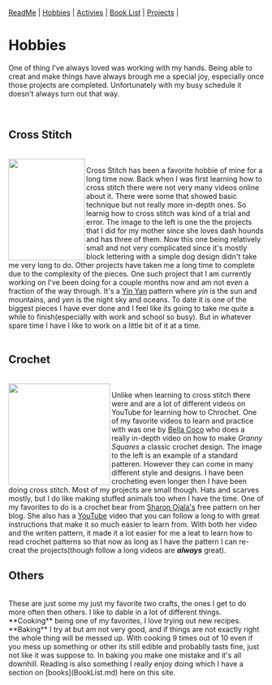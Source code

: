 [ReadMe](README.md) |
[Hobbies](Hobbies.md) |
[Activies](Activies.md) |
[Book List](BookList.md) |
[Projects](Projects.md) |

# **Hobbies**

One of thing I've always loved was working with my hands. Being able to creat and make things have always brough me a special joy, especially once those projects are completed.  Unfortunately with my busy schedule it doesn't always turn out that way.

<br>

## **Cross Stitch**
<br>
<img src="https://i.pinimg.com/564x/82/27/ce/8227ceb0c3658d0c6fac7973d6293ef9.jpg" align="left" width="150" height="200"/>

Cross Stitch has been a favorite hobbie of mine for a long time now. Back when I was first learning how to cross stitch there were not very many videos online about it. There were some that showed basic technique but not really more in-depth ones. So learnig how to cross stitch was kind of a trial and error. The image to the left is one the the projects that I did for my mother since she loves dash hounds and has three of them. Now this one being relatively small and not very complicated since it's mostly block lettering with a simple dog design didn't take me very long to do. Other projects have taken me a long time to complete due to the  complexity of the pieces. One such project that I am currently working on I've been doing for a couple months now and am not even a fraction of the way through. It's a [Yin Yan][1] pattern where _yin_ is the sun and mountains, and _yen_ is the night sky and oceans. To date it is one of the biggest pieces I have ever done and I feel like its going to take me quite a while to finish(especially with work and school so busy). But in whatever spare time I have I like to work on a little bit of it at a time.  
<br>

## **Crochet**

<br>
<img src="https://www.craftyarts.co.uk/blog/wp-content/uploads/2018/10/Oct_GrannySq_10.jpg" align="left" width="200" height="200"/>

Unlike when learning to cross stitch there were and are a lot of different videos on YouTube for learning how to Chrochet. One of my favorite videos to learn and practice with was one by [Bella Coco](https://www.youtube.com/watch?v=npIsh-o9AM0&t=390s) who does a really in-depth video on how to make _Granny Squares_ a classic crochet design. The image to the left is an example of a standard patteren. However they can come in many different style and designs. I have been crocheting even longer then I have been doing cross stitch. Most of my projects are small though. Hats and scarves mostly, but I do like making stuffed animals too when I have the time. One of my favorites to do is a crochet bear from [Sharon Ojala's](https://www.amigurumitogo.com/2014/11/crochet-teddy-bear-youtube-tutorial.html) free pattern on her blog. She also has a [YouTube](https://www.youtube.com/watch?v=DtAM9E7qsH0) video that you can follow a long to with great  instructions that make it so much easier to learn from. With both her video and the writen pattern, it made it a lot easier for me a leat to learn how to read crochet patterns so that now as long as I have the pattern I can re-creat the projects(though follow a long videos are **_always_** great). 

## Others

<br>
These are just some my just my favorite two crafts, the ones I get to do more often then others. I like to dable in a lot of different things. **Cooking** being one of my favorites, I love trying out new recipes. **Baking** I try at but am not very good, and if things are not exactly right the whole thing will be messed up. With cooking 9 times out of 10 even if you mess up something or other its still edible and probablly tasts fine, just not like it was suppose to. In baking you make one mistake and it's all downhill. Reading is also something I really enjoy doing which I have a section on [books](BookList.md) here on this site.




[1]: https://www.etsy.com/listing/671637172/yin-yang-cross-stitch-pattern-digital?click_key=cc1c79c4c1ee4f94534c8ca0c2f41d9dbd3d6a35%3A671637172&click_sum=4d55ba44&ga_order=most_relevant&ga_search_type=all&ga_view_type=gallery&ga_search_query=yin+yan+cross+stitch&ref=sr_gallery-1-1&organic_search_click=1&pop=1
